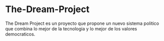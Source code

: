 # The-Dream-Project
The Dream Project es un proyecto que propone un nuevo sistema politico que combina lo mejor de la tecnologia y lo mejor  de los valores democraticos.
